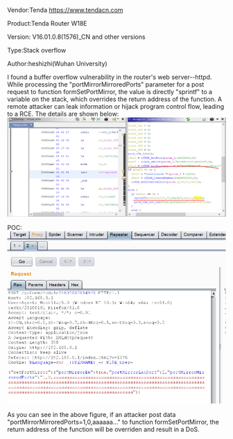 Vendor:Tenda https://www.tendacn.com

Product:Tenda Router W18E

Version: V16.01.0.8(1576)_CN and other versions

Type:Stack overflow

Author:heshizhi(Wuhan University)

I found a buffer overflow vulnerability in the router's web server--httpd. While processing the "portMirrorMirroredPorts" parameter for a post request to function formSetPortMirror, the value is directly "sprintf" to a variable on the stack, which overrides the return address of the function. A remote attacker can leak information or hijack program control flow, leading to a RCE.
The details are shown below: 
![image](https://github.com/pwnninja/tenda/blob/main/images/formsetPortMirrorStackoverflow1.png)

POC:
![image](https://github.com/pwnninja/tenda/blob/main/images/formsetPortMirrorStackoverflow2.png)

As you can see in the above figure, if an attacker post data "portMirrorMirroredPorts=1,0,aaaaaa..." to function formSetPortMirror, the return address of the function will be overriden and result in a DoS.
